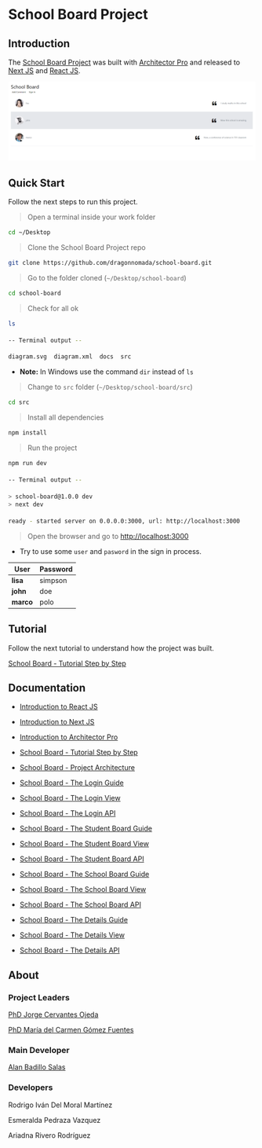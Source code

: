 # School Board Project

## Introduction

The [School Board Project](https://github.com/dragonnomada/school-board) was built with [Architector Pro](./ArchitectorPro.md) and released to [Next JS](https://nextjs.org) and [React JS](https://reactjs.org).

![The School Board View](./assets/SchoolBoard.png)

## Quick Start

Follow the next steps to run this project.

> Open a terminal inside your work folder

```bash
cd ~/Desktop
```

> Clone the School Board Project repo

```bash
git clone https://github.com/dragonnomada/school-board.git
```

> Go to the folder cloned (`~/Desktop/school-board`)

```bash
cd school-board
```

> Check for all ok

```bash
ls

-- Terminal output --

diagram.svg  diagram.xml  docs  src
```

* **Note:** In Windows use the command `dir` instead of `ls`

> Change to `src` folder (`~/Desktop/school-board/src`)

```bash
cd src
```

> Install all dependencies

```bash
npm install
```

> Run the project

```bash
npm run dev

-- Terminal output --

> school-board@1.0.0 dev
> next dev

ready - started server on 0.0.0.0:3000, url: http://localhost:3000
```

> Open the browser and go to [http://localhost:3000](http://localhost:3000)

* Try to use some `user` and `pasword` in the sign in process.

User | Password
--- | ---
**lisa** | simpson
**john** | doe
**marco** | polo

## Tutorial

Follow the next tutorial to understand how the project was built.

[School Board - Tutorial Step by Step](./Tutorial.md)

## Documentation

* [Introduction to React JS](./ReactJS.md)

* [Introduction to Next JS](./NextJS.md)

* [Introduction to Architector Pro](./ArchitectorPro.md)

* [School Board - Tutorial Step by Step](./Tutorial.md)

* [School Board - Project Architecture](./Architecture.md)

* [School Board - The Login Guide](./Login-Architecture.md)

* [School Board - The Login View](./Login-View.md)

* [School Board - The Login API](./Login-API.md)

* [School Board - The Student Board Guide](./StudentBoard-Architecture.md)

* [School Board - The Student Board View](./StudentBoard-View.md)

* [School Board - The Student Board API](./StudentBoard-API.md)

* [School Board - The School Board Guide](./SchoolBoard-Architecture.md)

* [School Board - The School Board View](./SchoolBoard-View.md)

* [School Board - The School Board API](./SchoolBoard-API.md)

* [School Board - The Details Guide](./Details-Architecture.md)

* [School Board - The Details View](./Details-View.md)

* [School Board - The Details API](./Details-API.md)

## About

### Project Leaders

[PhD Jorge Cervantes Ojeda](mailto:jorge.cervantes.ojeda@gmail.com)

[PhD María del Carmen Gómez Fuentes](mailto:mcgomezfuentes@netscape.net)

### Main Developer

[Alan Badillo Salas](mailto:dragonnomada123@gmail.com)

### Developers

Rodrigo Iván Del Moral Martínez

Esmeralda Pedraza Vazquez

Ariadna Rivero Rodríguez
